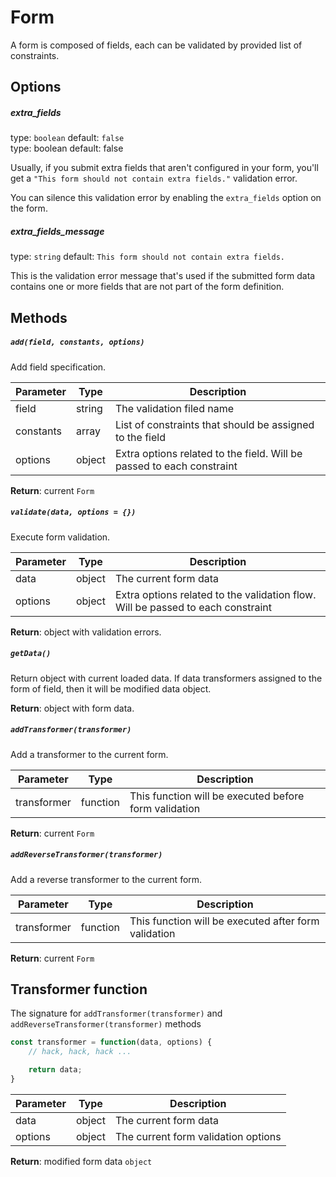 # Form
A form is composed of fields, each can be validated by provided list of constraints.

## Options

##### extra_fields
type: `boolean` default: `false`  
type: boolean default: false

Usually, if you submit extra fields that aren't configured in your form, you'll get a 
`"This form should not contain extra fields."` validation error.

You can silence this validation error by enabling the `extra_fields` option on the form.

##### extra_fields_message
type: `string` default: `This form should not contain extra fields.`

This is the validation error message that's used if the submitted form data contains one or 
more fields that are not part of the form definition.


## Methods

##### ```add(field, constants, options)```

Add field specification.

| Parameter | Type | Description |
|---|---|---|
| field | string | The validation filed name |
| constants | array |  List of constraints that should be assigned to the field |
| options | object |  Extra options related to the field. Will be passed to each constraint |

**Return**: current ```Form```


##### ```validate(data, options = {})```

Execute form validation.

| Parameter | Type | Description |
|---|---|---|
| data | object | The current form data |
| options | object |  Extra options related to the validation flow. Will be passed to each constraint |

**Return**: object with validation errors.


##### ```getData()```
Return object with current loaded data. If data transformers assigned to the form of field, then it will
be modified data object.

**Return**: object with form data.

##### ```addTransformer(transformer)```
Add a transformer to the current form.

| Parameter | Type | Description |
|---|---|---|
| transformer | function | This function will be executed before form validation |

**Return**: current ```Form```

##### ```addReverseTransformer(transformer)```
Add a reverse transformer to the current form.

| Parameter | Type | Description |
|---|---|---|
| transformer | function | This function will be executed after form validation |

**Return**: current ```Form```

## Transformer function
The  signature for ```addTransformer(transformer)``` and ```addReverseTransformer(transformer)``` methods
```javascript
const transformer = function(data, options) {
    // hack, hack, hack ...

    return data;
}
```

| Parameter | Type | Description |
|---|---|---|
| data | object | The current form data |
| options | object | The current form validation options |

**Return**: modified form data ```object```


